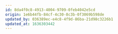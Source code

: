 ```yaml
---
id: 8da4f0c8-4913-4004-9709-0feb4042e5cd
origin: 1e6b44fb-84cf-4c30-8c3b-0f3069b598de
updated_by: 036389ec-e4c8-4f9d-86ba-21d98c3226b1
updated_at: 1636303442
---
```

